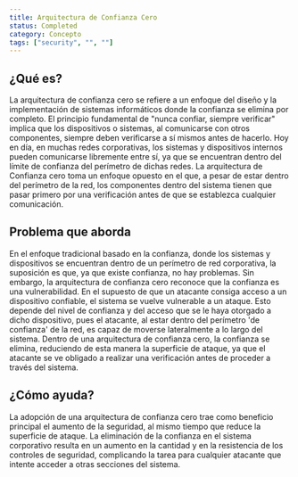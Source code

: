 ```yaml
---
title: Arquitectura de Confianza Cero
status: Completed
category: Concepto
tags: ["security", "", ""]
---
```


## ¿Qué es?

La arquitectura de confianza cero se refiere a un enfoque del diseño y la implementación de sistemas informáticos donde la confianza se elimina por completo.
El principio fundamental de "nunca confiar, siempre verificar" implica que los dispositivos o sistemas, al comunicarse con otros componentes, siempre deben verificarse a sí mismos antes de hacerlo.
Hoy en día, en muchas redes corporativas, los sistemas y dispositivos internos pueden comunicarse libremente entre sí, ya que se encuentran dentro del límite de confianza del perímetro de dichas redes.
La arquitectura de Confianza cero toma un enfoque opuesto en el que, a pesar de estar dentro del perímetro de la red, los componentes dentro del sistema tienen que pasar primero por una verificación antes de que se establezca cualquier comunicación.

## Problema que aborda

En el enfoque tradicional basado en la confianza, donde los sistemas y dispositivos se encuentran dentro de un perímetro de red corporativa, la suposición es que, ya que existe confianza, no hay problemas.
Sin embargo, la arquitectura de confianza cero reconoce que la confianza es una vulnerabilidad.
En el supuesto de que un atacante consiga acceso a un dispositivo confiable, el sistema se vuelve vulnerable a un ataque. Esto depende del nivel de confianza y del acceso que se le haya otorgado a dicho dispositivo, pues el atacante, al estar dentro del perímetro 'de confianza' de la red, es capaz de moverse lateralmente a lo largo del sistema.
Dentro de una arquitectura de confianza cero, la confianza se elimina, reduciendo de esta manera la superficie de ataque, ya que el atacante se ve obligado a realizar una verificación antes de proceder a través del sistema.

## ¿Cómo ayuda?

La adopción de una arquitectura de confianza cero trae como beneficio principal el aumento de la seguridad, al mismo tiempo que reduce la superficie de ataque.
La eliminación de la confianza en el sistema corporativo resulta en un aumento en la cantidad y en la resistencia de los controles de seguridad, complicando la tarea para cualquier atacante que intente acceder a otras secciones del sistema.
